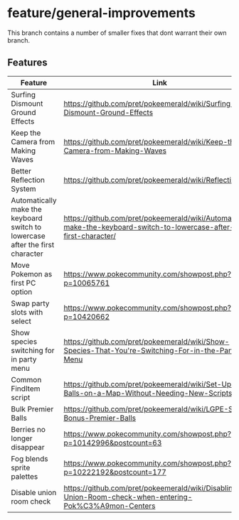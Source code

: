 # feature/general-improvements

This branch contains a number of smaller fixes that dont warrant their own branch.

## Features

| Feature | Link |
|---|------|
| Surfing Dismount Ground Effects   | https://github.com/pret/pokeemerald/wiki/Surfing-Dismount-Ground-Effects
| Keep the Camera from Making Waves | https://github.com/pret/pokeemerald/wiki/Keep-the-Camera-from-Making-Waves
| Better Reflection System          | https://github.com/pret/pokeemerald/wiki/Reflections
| Automatically make the keyboard switch to lowercase after the first character | https://github.com/pret/pokeemerald/wiki/Automatically-make-the-keyboard-switch-to-lowercase-after-the-first-character/
| Move Pokemon as first PC option   | https://www.pokecommunity.com/showpost.php?p=10065761
| Swap party slots with select      | https://www.pokecommunity.com/showpost.php?p=10420662
| Show species switching for in party menu | https://github.com/pret/pokeemerald/wiki/Show-Species-That-You're-Switching-For-in-the-Party-Menu
| Common FindItem script            | https://github.com/pret/pokeemerald/wiki/Set-Up-Item-Balls-on-a-Map-Without-Needing-New-Scripts
| Bulk Premier Balls                | https://github.com/pret/pokeemerald/wiki/LGPE-Style-Bonus-Premier-Balls
| Berries no longer disappear       | https://www.pokecommunity.com/showpost.php?p=10142996&postcount=63
| Fog blends sprite palettes        | https://www.pokecommunity.com/showpost.php?p=10222192&postcount=177
| Disable union room check          | https://github.com/pret/pokeemerald/wiki/Disabling-Union-Room-check-when-entering-Pok%C3%A9mon-Centers